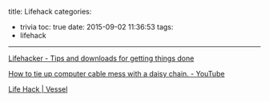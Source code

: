 title: Lifehack
categories:
  - trivia
toc: true
date: 2015-09-02 11:36:53
tags:
- lifehack
---

[Lifehacker - Tips and downloads for getting things done](http://lifehacker.com/)

[How to tie up computer cable mess with a daisy chain. - YouTube](https://www.youtube.com/watch?v=Z7-l-PiVWNY)

[Life Hack | Vessel](https://www.vessel.com/shows/3503207815265246)
